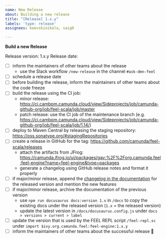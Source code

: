 ```yaml
---
name: New Release
about: Building a new release
title: "[Release] 1.x.y"
labels: 'type: release'
assignees: koevskinikola, saig0

---
```


**Build a new Release**

Release version: 1.x.y
Release date: 

* [ ] inform the maintainers of other teams about the release
  * use the Slack workflow `/new-release` in the channel `#ask-dmn-feel`
* [ ] schedule a release date
* [ ] before building the release, inform the maintainers of other teams about the code freeze
* [ ] build the release using the CI job: 
  * minor release: https://ci.cambpm.camunda.cloud/view/Sideprojects/job/camunda-github-org/job/feel-scala/job/master
  * patch release: use the CI job of the maintenance branch (e.g. https://ci.cambpm.camunda.cloud/view/Sideprojects/job/camunda-github-org/job/feel-scala/job/1.14/)
* [ ] deploy to Maven Central by releasing the staging repository: https://oss.sonatype.org/#stagingRepositories
* [ ] create a release in GitHub for the tag: https://github.com/camunda/feel-scala/releases
  * attach the artifacts from JFrog: https://camunda.jfrog.io/ui/packages/gav:%2F%2Forg.camunda.feel:feel-engine?name=feel-engine&type=packages
  * generate a changelog using GitHub release notes and format it properly 
* [ ] if major/minor release, append the [changelog in the documentation](https://camunda.github.io/feel-scala/docs/changelog/) for the released version and mention the new features
* [ ] if major/minor release, archive the documentation of the previous version
  * use `npm run docusaurus docs:version 1.x` in `/docs` to copy the existing docs under the released version (`1.x` = the released version)
  * update the latest version in `/docs/docusaurus.config.js` under `docs > versions > current > label`
* [ ] update the version that is used by the FEEL REPL script `/feel-repl.sc` under `import $ivy.org.camunda.feel:feel-engine:1.x.y`
* [ ] inform the maintainers of other teams about the successful release :tada:
